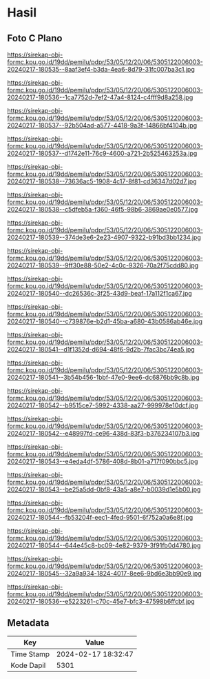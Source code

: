 # Hasil

## Foto C Plano

https://sirekap-obj-formc.kpu.go.id/19dd/pemilu/pdpr/53/05/12/20/06/5305122006003-20240217-180535--8aaf3ef4-b3da-4ea6-8d79-31fc007ba3c1.jpg

https://sirekap-obj-formc.kpu.go.id/19dd/pemilu/pdpr/53/05/12/20/06/5305122006003-20240217-180536--1ca7752d-7ef2-47a4-8124-c4fff9d8a258.jpg

https://sirekap-obj-formc.kpu.go.id/19dd/pemilu/pdpr/53/05/12/20/06/5305122006003-20240217-180537--92b504ad-a577-4418-9a3f-14866bf4104b.jpg

https://sirekap-obj-formc.kpu.go.id/19dd/pemilu/pdpr/53/05/12/20/06/5305122006003-20240217-180537--d1742e11-76c9-4600-a721-2b525463253a.jpg

https://sirekap-obj-formc.kpu.go.id/19dd/pemilu/pdpr/53/05/12/20/06/5305122006003-20240217-180538--73636ac5-1908-4c17-8f81-cd36347d02d7.jpg

https://sirekap-obj-formc.kpu.go.id/19dd/pemilu/pdpr/53/05/12/20/06/5305122006003-20240217-180538--c5dfeb5a-f360-46f5-98b6-3869ae0e0577.jpg

https://sirekap-obj-formc.kpu.go.id/19dd/pemilu/pdpr/53/05/12/20/06/5305122006003-20240217-180539--374de3e6-2e23-4907-9322-b91bd3bb1234.jpg

https://sirekap-obj-formc.kpu.go.id/19dd/pemilu/pdpr/53/05/12/20/06/5305122006003-20240217-180539--9ff30e88-50e2-4c0c-9326-70a2f75cdd80.jpg

https://sirekap-obj-formc.kpu.go.id/19dd/pemilu/pdpr/53/05/12/20/06/5305122006003-20240217-180540--dc26536c-3f25-43d9-beaf-17a112f1ca67.jpg

https://sirekap-obj-formc.kpu.go.id/19dd/pemilu/pdpr/53/05/12/20/06/5305122006003-20240217-180540--c739876e-b2d1-45ba-a680-43b0586ab46e.jpg

https://sirekap-obj-formc.kpu.go.id/19dd/pemilu/pdpr/53/05/12/20/06/5305122006003-20240217-180541--d1f1352d-d694-48f6-9d2b-7fac3bc74ea5.jpg

https://sirekap-obj-formc.kpu.go.id/19dd/pemilu/pdpr/53/05/12/20/06/5305122006003-20240217-180541--3b54b456-1bbf-47e0-9ee6-dc6876bb9c8b.jpg

https://sirekap-obj-formc.kpu.go.id/19dd/pemilu/pdpr/53/05/12/20/06/5305122006003-20240217-180542--b9515ce7-5992-4338-aa27-999978e10dcf.jpg

https://sirekap-obj-formc.kpu.go.id/19dd/pemilu/pdpr/53/05/12/20/06/5305122006003-20240217-180542--e48997fd-ce96-438d-83f3-b376234107b3.jpg

https://sirekap-obj-formc.kpu.go.id/19dd/pemilu/pdpr/53/05/12/20/06/5305122006003-20240217-180543--e4eda4df-5786-408d-8b01-a717f090bbc5.jpg

https://sirekap-obj-formc.kpu.go.id/19dd/pemilu/pdpr/53/05/12/20/06/5305122006003-20240217-180543--be25a5dd-0bf8-43a5-a8e7-b0039d1e5b00.jpg

https://sirekap-obj-formc.kpu.go.id/19dd/pemilu/pdpr/53/05/12/20/06/5305122006003-20240217-180544--fb53204f-eec1-4fed-9501-6f752a0a6e8f.jpg

https://sirekap-obj-formc.kpu.go.id/19dd/pemilu/pdpr/53/05/12/20/06/5305122006003-20240217-180544--644e45c8-bc09-4e82-9379-3f91fb0d4780.jpg

https://sirekap-obj-formc.kpu.go.id/19dd/pemilu/pdpr/53/05/12/20/06/5305122006003-20240217-180545--32a9a934-1824-4017-8ee6-9bd6e3bb90e9.jpg

https://sirekap-obj-formc.kpu.go.id/19dd/pemilu/pdpr/53/05/12/20/06/5305122006003-20240217-180536--e5223261-c70c-45e7-bfc3-47598b6ffcbf.jpg


## Metadata

| Key        | Value               |
| ---------- | ------------------- |
| Time Stamp | 2024-02-17 18:32:47 |
| Kode Dapil | 5301                |



